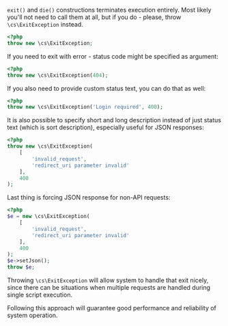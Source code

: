 `exit()` and `die()` constructions terminates execution entirely. Most likely you'll not need to call them at all, but if you do - please, throw `\cs\ExitException` instead.

```php
<?php
throw new \cs\ExitException;
```

If you need to exit with error - status code might be specified as argument:
```php
<?php
throw new \cs\ExitException(404);
```

If you also need to provide custom status text, you can do that as well:
```php
<?php
throw new \cs\ExitException('Login required', 400);
```

It is also possible to specify short and long description instead of just status text (which is sort description), especially useful for JSON responses:
```php
<?php
throw new \cs\ExitException(
    [
        'invalid_request',
        'redirect_uri parameter invalid'
    ],
    400
);
```

Last thing is forcing JSON response for non-API requests:
```php
<?php
$e = new \cs\ExitException(
    [
        'invalid_request',
        'redirect_uri parameter invalid'
    ],
    400
);
$e->setJson();
throw $e;
```


Throwing `\cs\ExitException` will allow system to handle that exit nicely, since there can be situations when multiple requests are handled during single script execution.

Following this approach will guarantee good performance and reliability of system operation.
